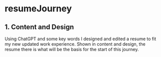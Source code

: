 # resumeJourney
## 1. Content and Design
Using ChatGPT and some key words I designed and edited a resume to fit my new updated work experience.
Shown in content and design, the resume there is what will be the basis for the start of this journey.
